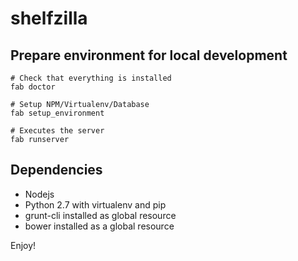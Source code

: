 shelfzilla
==========

## Prepare environment for local development

```
# Check that everything is installed
fab doctor

# Setup NPM/Virtualenv/Database
fab setup_environment

# Executes the server
fab runserver
```

## Dependencies

- Nodejs
- Python 2.7 with virtualenv and pip
- grunt-cli installed as global resource
- bower installed as a global resource

Enjoy!
